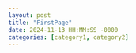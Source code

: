 ```yaml
---
layout: post
title: "FirstPage"
date: 2024-11-13 HH:MM:SS -0000
categories: [category1, category2]
---
```

